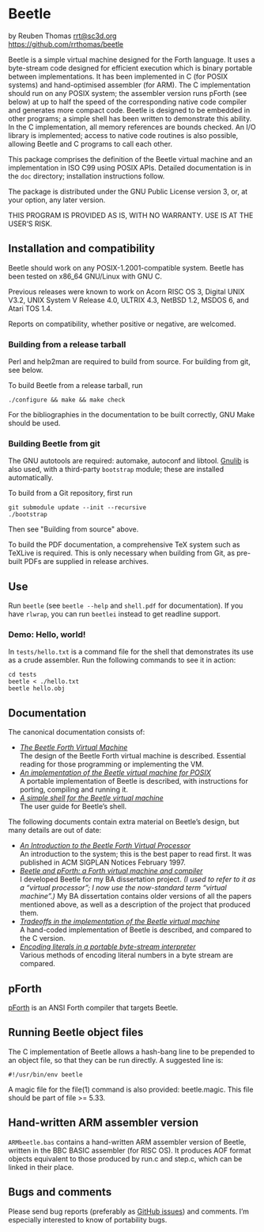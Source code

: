 # Beetle

by Reuben Thomas <rrt@sc3d.org>  
https://github.com/rrthomas/beetle  

Beetle is a simple virtual machine designed for the Forth language. It uses
a byte-stream code designed for efficient execution which is binary portable
between implementations. It has been implemented in C (for POSIX systems)
and hand-optimised assembler (for ARM). The C implementation should run on
any POSIX system; the assembler version runs pForth (see below) at up to
half the speed of the corresponding native code compiler and generates more
compact code. Beetle is designed to be embedded in other programs; a simple
shell has been written to demonstrate this ability. In the C implementation,
all memory references are bounds checked. An I/O library is implemented;
access to native code routines is also possible, allowing Beetle and C
programs to call each other.

This package comprises the definition of the Beetle virtual machine and an
implementation in ISO C99 using POSIX APIs. Detailed documentation is in the
`doc` directory; installation instructions follow.

The package is distributed under the GNU Public License version 3, or,
at your option, any later version.

THIS PROGRAM IS PROVIDED AS IS, WITH NO WARRANTY. USE IS AT THE USER‘S
RISK.


## Installation and compatibility

Beetle should work on any POSIX-1.2001-compatible system. Beetle has been
tested on x86_64 GNU/Linux with GNU C.

Previous releases were known to work on Acorn RISC OS 3, Digital UNIX
V3.2, UNIX System V Release 4.0, ULTRIX 4.3, NetBSD 1.2, MSDOS 6, and
Atari TOS 1.4.

Reports on compatibility, whether positive or negative, are welcomed.


### Building from a release tarball

Perl and help2man are required to build from source. For building from git,
see below.

To build Beetle from a release tarball, run

`./configure && make && make check`

For the bibliographies in the documentation to be built correctly, GNU Make
should be used.


### Building Beetle from git

The GNU autotools are required: automake, autoconf and libtool.
[Gnulib](https://www.gnu.org/software/gnulib/) is also used, with a
third-party `bootstrap` module; these are installed automatically.

To build from a Git repository, first run

```
git submodule update --init --recursive
./bootstrap
```

Then see "Building from source" above.

To build the PDF documentation, a comprehensive TeX system such as TeXLive
is required. This is only necessary when building from Git, as pre-built
PDFs are supplied in release archives. 


## Use

Run `beetle` (see `beetle --help` and `shell.pdf` for documentation). If
you have `rlwrap`, you can run `beetlei` instead to get readline support.


### Demo: Hello, world!

In `tests/hello.txt` is a command file for the shell that demonstrates its
use as a crude assembler. Run the following commands to see it in action:

```
cd tests
beetle < ./hello.txt
beetle hello.obj
```


## Documentation

The canonical documentation consists of:

* _[The Beetle Forth Virtual Machine](doc/beetle.pdf)_  
The design of the Beetle Forth virtual machine is described. Essential
reading for those programming or implementing the VM.
* _[An implementation of the Beetle virtual machine for POSIX](doc/cbeetle.pdf)_  
A portable implementation of Beetle is described, with instructions for
porting, compiling and running it.
* _[A simple shell for the Beetle virtual machine](doc/shell.pdf)_  
The user guide for Beetle’s shell.

The following documents contain extra material on Beetle’s design, but many
details are out of date:

* _[An Introduction to the Beetle Forth Virtual Processor](doc/papers/intro.pdf)_  
An introduction to the system; this is the best paper to read first. It was
published in ACM SIGPLAN Notices February 1997.
* _[Beetle and pForth: a Forth virtual machine and compiler](https://rrt.sc3d.org/Software/Beetle/dissertation/report/badiss.pdf)_  
I developed Beetle for my BA dissertation project. _(I used to refer to it
as a “virtual processor”; I now use the now-standard term “virtual
machine”.)_ My BA dissertation contains older versions of all the papers
mentioned above, as well as a description of the project that produced them.
* _[Tradeoffs in the implementation of the Beetle virtual machine](doc/papers/tradeoffs.pdf)_  
A hand-coded implementation of Beetle is described, and compared to the C
version.
* _[Encoding literals in a portable byte-stream interpreter](doc/papers/litencode.pdf)_  
Various methods of encoding literal numbers in a byte stream are compared.


## pForth

[pForth](https://github.com/rrthomas/pforth) is an ANSI Forth compiler that
targets Beetle.


## Running Beetle object files

The C implementation of Beetle allows a hash-bang line to be prepended to an object file, so that they can be run directly. A suggested line is:

```
#!/usr/bin/env beetle
```

A magic file for the file(1) command is also provided: beetle.magic.
This file should be part of file >= 5.33.


## Hand-written ARM assembler version

`ARMbeetle.bas` contains a hand-written ARM assembler version of Beetle,
written in the BBC BASIC assembler (for RISC OS). It produces AOF
format objects equivalent to those produced by run.c and step.c, which
can be linked in their place.


## Bugs and comments

Please send bug reports (preferably as [GitHub issues](https://github.com/rrthomas/beetle/issues))
and comments. I’m especially interested to know of portability bugs.
